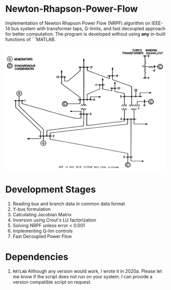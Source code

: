 # Newton-Rhapson-Power-Flow
Implementation of Newton Rhapson Power Flow (NRPF) algorithm on IEEE-14 bus system with transformer taps, Q-limits, and fast decoupled approach for better computation. The program is developed without using **any** in-built functions of ```MATLAB.  

![IEEE-14 bus system.](./IEEE14bus_data/14bus600.tif)

# Development Stages
1. Reading bus and branch data in common data format 
1. Y-bus formulation
2. Calculating Jacobian Matrix
3. Inversion using Crout's LU factorization 
4. Solving NRPF unless error < 0.001
5. Implementing Q-lim controls
6. Fast Decoupled Power Flow

# Dependencies
1. ```MATLAB```
Although any version would work, I wrote it in 2020a. Please let me know if the script does not run on your system. I can provide a version compatible script on request.
